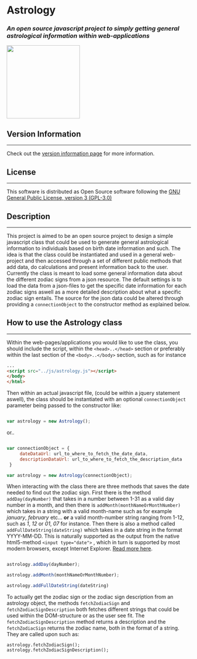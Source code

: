 # Astrology
### *An open source javascript project to simply getting general astrological information within web-applications*
<img src="http://www.star-esseenia.org/assets/images/Person-Centered-Astrology.jpg" width="200" height="auto">

## Version Information
***
Check out the [version information page](https://github.com/DaWoody/Astrology-JS/wiki/Version-Information) for more information.

## License
***
This software is distributed as Open Source software following the [GNU General Public License, version 3 (GPL-3.0)](http://opensource.org/licenses/GPL-3.0)

## Description
***
This project is aimed to be an open source project to design a simple javascript class that could be used to generate general astrological information to individuals
based on birth date information and such. The idea is that the class could be instantiated and used in a general web-project and then accessed through a set of different public methods
that add data, do calculations and present information back to the user. Currently the class is meant to load some general information data about the different zodiac signs
from a json resource. The default settings is to load the data from a json-files to get the specific date information for each zodiac signs aswell as a more detailed description about
what a specific zodiac sign entails. The source for the json data could be altered through providing a ```connectionObject``` to the constructor method as explained below.

## How to use the Astrology class
***

Within the web-pages/applications you would like to use the class, you should include the script, within the ```<head>..</head>``` section or preferably within the last section
of the ```<body>..</body>``` section, such as for instance

```html
...
<script src="../js/astrology.js"></script>
</body>
</html>
```

Then within an actual javascript file, (could be within a jquery statement aswell), the class should be instantiated
with an optional ```connectionObject``` parameter being passed to the constructor like:

```javascript

var astrology = new Astrology();
```

or..


```javascript

var connectionObject = {
     dateDataUrl: url_to_where_to_fetch_the_date_data,
     descriptionDataUrl: url_to_where_to_fetch_the_description_data
 }

var astrology = new Astrology(connectionObject);
```

When interacting with the class there are three methods that saves the date needed to find out the zodiac sign. First there is the method ```addDay(dayNumber)``` that takes in a number between 1-31
as a valid day number in a month, and then there is ```addMonth(monthNameOrMonthNumber)``` which takes in a string with a valid month-name such as for example *january*,
*february* etc... **or** a valid month-number string ranging from 1-12, such as *1*, *12* or *01*, *07* for instance. Then there is also a method
called ```addFullDateString(dateString)``` which takes in a date string in the format YYYY-MM-DD. This is naturally supported as the output from the native html5-method  ```<input type="date">```
, which in turn is supported by most modern browsers, except Internet Explorer. [Read more here](http://www.w3schools.com/htmL/html_form_input_types.asp).


```javascript

astrology.addDay(dayNumber);

astrology.addMonth(monthNameOrMonthNumber);

astrology.addFullDateString(dateString)

```

To actually get the zodiac sign  or the zodiac sign description from an astrology object,
the methods ```fetchZodiacSign``` and ```fetchZodiacSignDescription``` both fetches different strings that could be used
within the DOM-structure or as the user see fit. The ```fetchZodiacSignDescription``` method returns a description and
the ```fetchZodiacSign``` returns the zodiac name, both in the format of a string. They are called upon such as:

```
astrology.fetchZodiacSign();
astrology.fetchZodiacSignDescription();
```

